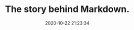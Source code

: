---
date: 2020-10-22 21:23:34
link:
  source: pocket
  source_url: https://getpocket.com
  text: The story behind Markdown.
  url: https://capiche.com/e/markdown-history
source: pocket
syndicated:
- type: pocket
  url: https://capiche.com/e/markdown-history
- type: mastodon
  url: https://mastodon.technology/users/roytang/statuses/105080567354005684
- type: twitter
  url: https://twitter.com/roytang/statuses/1319390624064270336/
title: The story behind Markdown.
---